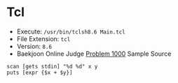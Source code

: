 # Tcl

* Execute: `/usr/bin/tclsh8.6 Main.tcl`
* File Extension: `tcl`
* Version: `8.6`
* Baekjoon Online Judge [Problem 1000](https://www.acmicpc.net/problem/1000) Sample Source
````
scan [gets stdin] "%d %d" x y
puts [expr {$x + $y}]
````


